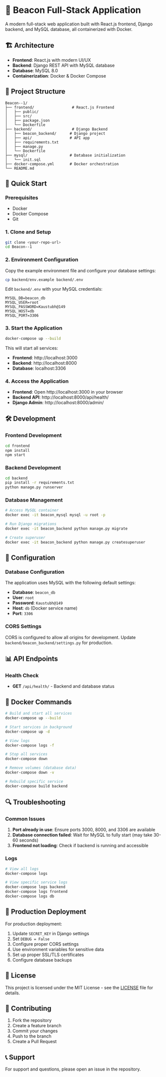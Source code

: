 # 🚀 Beacon Full-Stack Application

A modern full-stack web application built with React.js frontend, Django backend, and MySQL database, all containerized with Docker.

## 🏗️ Architecture

- **Frontend**: React.js with modern UI/UX
- **Backend**: Django REST API with MySQL database
- **Database**: MySQL 8.0
- **Containerization**: Docker & Docker Compose

## 📁 Project Structure

```
Beacon--1/
├── frontend/                 # React.js Frontend
│   ├── public/
│   ├── src/
│   ├── package.json
│   └── Dockerfile
├── backend/                  # Django Backend
│   ├── beacon_backend/      # Django project
│   ├── api/                 # API app
│   ├── requirements.txt
│   ├── manage.py
│   └── Dockerfile
├── mysql/                   # Database initialization
│   └── init.sql
├── docker-compose.yml       # Docker orchestration
└── README.md
```

## 🚀 Quick Start

### Prerequisites

- Docker
- Docker Compose
- Git

### 1. Clone and Setup

```bash
git clone <your-repo-url>
cd Beacon--1
```

### 2. Environment Configuration

Copy the example environment file and configure your database settings:

```bash
cp backend/env.example backend/.env
```

Edit `backend/.env` with your MySQL credentials:
```env
MYSQL_DB=beacon_db
MYSQL_USER=root
MYSQL_PASSWORD=Kaustubh@149
MYSQL_HOST=db
MYSQL_PORT=3306
```

### 3. Start the Application

```bash
docker-compose up --build
```

This will start all services:
- **Frontend**: http://localhost:3000
- **Backend**: http://localhost:8000
- **Database**: localhost:3306

### 4. Access the Application

- **Frontend**: Open http://localhost:3000 in your browser
- **Backend API**: http://localhost:8000/api/health/
- **Django Admin**: http://localhost:8000/admin/

## 🛠️ Development

### Frontend Development

```bash
cd frontend
npm install
npm start
```

### Backend Development

```bash
cd backend
pip install -r requirements.txt
python manage.py runserver
```

### Database Management

```bash
# Access MySQL container
docker exec -it beacon_mysql mysql -u root -p

# Run Django migrations
docker exec -it beacon_backend python manage.py migrate

# Create superuser
docker exec -it beacon_backend python manage.py createsuperuser
```

## 🔧 Configuration

### Database Configuration

The application uses MySQL with the following default settings:
- **Database**: `beacon_db`
- **User**: `root`
- **Password**: `Kaustubh@149`
- **Host**: `db` (Docker service name)
- **Port**: `3306`

### CORS Settings

CORS is configured to allow all origins for development. Update `backend/beacon_backend/settings.py` for production.

## 📊 API Endpoints

### Health Check
- **GET** `/api/health/` - Backend and database status

## 🐳 Docker Commands

```bash
# Build and start all services
docker-compose up --build

# Start services in background
docker-compose up -d

# View logs
docker-compose logs -f

# Stop all services
docker-compose down

# Remove volumes (database data)
docker-compose down -v

# Rebuild specific service
docker-compose build backend
```

## 🔍 Troubleshooting

### Common Issues

1. **Port already in use**: Ensure ports 3000, 8000, and 3306 are available
2. **Database connection failed**: Wait for MySQL to fully start (may take 30-60 seconds)
3. **Frontend not loading**: Check if backend is running and accessible

### Logs

```bash
# View all logs
docker-compose logs

# View specific service logs
docker-compose logs backend
docker-compose logs frontend
docker-compose logs db
```

## 🚀 Production Deployment

For production deployment:

1. Update `SECRET_KEY` in Django settings
2. Set `DEBUG = False`
3. Configure proper CORS settings
4. Use environment variables for sensitive data
5. Set up proper SSL/TLS certificates
6. Configure database backups

## 📝 License

This project is licensed under the MIT License - see the [LICENSE](LICENSE) file for details.

## 🤝 Contributing

1. Fork the repository
2. Create a feature branch
3. Commit your changes
4. Push to the branch
5. Create a Pull Request

## 📞 Support

For support and questions, please open an issue in the repository.

